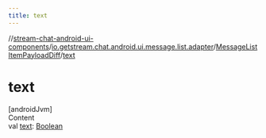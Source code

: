 ```yaml
---
title: text
---
```

//[stream-chat-android-ui-components](../../../index.md)/[io.getstream.chat.android.ui.message.list.adapter](../index.md)/[MessageListItemPayloadDiff](index.md)/[text](text.md)



# text  
[androidJvm]  
Content  
val [text](text.md): [Boolean](https://kotlinlang.org/api/latest/jvm/stdlib/kotlin/-boolean/index.html)  



